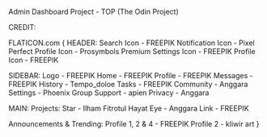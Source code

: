 Admin Dashboard Project - TOP (The Odin Project)

CREDIT:

FLATICON.com
{
HEADER:
Search Icon - FREEPIK 
Notification Icon - Pixel Perfect
Profile Icon - Prosymbols Premium
Settings Icon - FREEPIK
Profile Icon - FREEPIK

SIDEBAR:
Logo - FREEPIK
Home - FREEPIK
Profile - FREEPIK
Messages - FREEPIK
History - Tempo_doloe
Tasks - FREEPIK
Community - Anggara
Settings - Phoenix Group
Support - apien
Privacy - Anggara

MAIN:
Projects:
Star - Ilham Fitrotul Hayat
Eye - Anggara
Link - FREEPIK

Announcements & Trending:
Profile 1, 2 & 4 - FREEPIK
Profile 2 - kliwir art
}